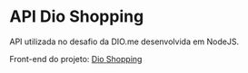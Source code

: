 # API Dio Shopping

API utilizada no desafio da DIO.me desenvolvida em NodeJS.

Front-end do projeto: [Dio Shopping](https://github.com/fredcsouza/dioshop)

